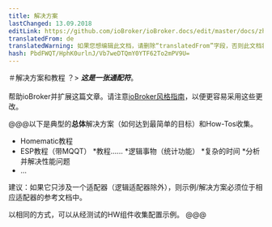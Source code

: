 ```yaml
---
title: 解决方案
lastChanged: 13.09.2018
editLink: https://github.com/ioBroker/ioBroker.docs/edit/master/docs/zh-cn/lib/README.md
translatedFrom: de
translatedWarning: 如果您想编辑此文档，请删除“translatedFrom”字段，否则此文档将再次自动翻译
hash: PbdFWQT/HphK0urlnJ/Vb7weDTQmY0YTF62To2mPV9U=
---
```


＃解决方案和教程
？&gt; ***这是一张通配符***。 <br><br>帮助ioBroker并扩展这篇文章。请注意[ioBroker风格指南](community/styleguidedoc)，以便更容易采用这些更改。

@@@以下是典型的**总体**解决方案（如何达到最简单的目标）和How-Tos收集。

* Homematic教程
* ESP教程（带MQQT）
*教程......
*逻辑事物（统计功能）
*复杂的时间
*分析并解决性能问题
* ...

建议：如果它只涉及一个适配器（逻辑适配器除外），则示例/解决方案必须位于相应适配器的参考文档中。

以相同的方式，可以从经测试的HW组件收集配置示例。
@@@